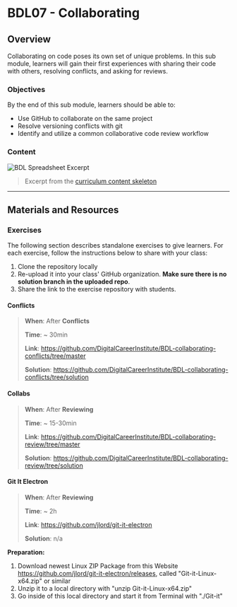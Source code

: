 # BDL07 - Collaborating

## Overview

Collaborating on code poses its own set of unique problems. In this sub module, learners will gain their first experiences with sharing their code with others, resolving conflicts, and asking for reviews.

### Objectives

By the end of this sub module, learners should be able to:

- Use GitHub to collaborate on the same project
- Resolve versioning conflicts with git
- Identify and utilize a common collaborative code review workflow

### Content

![BDL Spreadsheet Excerpt](http://spreadshot.io/api/capture?id=2PACX-1vRmbQwSykUGZ0ft5T7p6_eAwOaQk-fAe2Jrq_D-7hILIa1eH-9W-7xMCbh5c92uXbFY5OOQnY-Oifl2&gid=0&single=true&range=C28:C30&width=525&height=250&scale=1.25)

> Excerpt from the [curriculum content skeleton](https://docs.google.com/spreadsheets/d/1VoE5EOypjYJsOUufkZ6V3DzjLFOw0RVtZ8uqiIfiAd4/edit?usp=sharing)

---

## Materials and Resources

### Exercises

The following section describes standalone exercises to give learners. For each exercise, follow the instructions below to share with your class:

1. Clone the repository locally
1. Re-upload it into your class' GitHub organization. **Make sure there is no solution branch in the uploaded repo**.
1. Share the link to the exercise repository with students.

#### Conflicts

> **When**: After **Conflicts**
>
> **Time**: ~ 30min
>
> **Link**: https://github.com/DigitalCareerInstitute/BDL-collaborating-conflicts/tree/master
>
> **Solution**: https://github.com/DigitalCareerInstitute/BDL-collaborating-conflicts/tree/solution

#### Collabs

> **When**: After **Reviewing**
>
> **Time**: ~ 15-30min
>
> **Link**: https://github.com/DigitalCareerInstitute/BDL-collaborating-review/tree/master
>
> **Solution**: https://github.com/DigitalCareerInstitute/BDL-collaborating-review/tree/solution

#### Git It Electron

> **When**: After **Reviewing**
>
> **Time**: ~ 2h
>
> **Link**: https://github.com/jlord/git-it-electron
>
> **Solution**: n/a

**Preparation:**

1. Download newest Linux ZIP Package from this Website https://github.com/jlord/git-it-electron/releases, called "Git-it-Linux-x64.zip" or similar
2. Unzip it to a local directory with "unzip Git-it-Linux-x64.zip"
3. Go inside of this local directory and start it from Terminal with "./Git-it"
